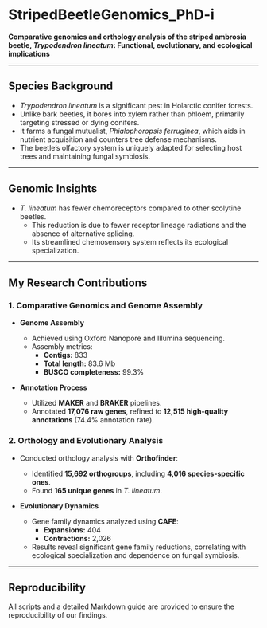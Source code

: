 # **StripedBeetleGenomics_PhD-i**  
**Comparative genomics and orthology analysis of the striped ambrosia beetle, *Trypodendron lineatum*: Functional, evolutionary, and ecological implications**  

---

## **Species Background**  
- *Trypodendron lineatum* is a significant pest in Holarctic conifer forests.  
- Unlike bark beetles, it bores into xylem rather than phloem, primarily targeting stressed or dying conifers.  
- It farms a fungal mutualist, *Phialophoropsis ferruginea*, which aids in nutrient acquisition and counters tree defense mechanisms.  
- The beetle’s olfactory system is uniquely adapted for selecting host trees and maintaining fungal symbiosis.  

---

## **Genomic Insights**  
- *T. lineatum* has fewer chemoreceptors compared to other scolytine beetles.  
  - This reduction is due to fewer receptor lineage radiations and the absence of alternative splicing.  
  - Its streamlined chemosensory system reflects its ecological specialization.  

---

## **My Research Contributions**  

### 1. **Comparative Genomics and Genome Assembly**  
- **Genome Assembly**  
  - Achieved using Oxford Nanopore and Illumina sequencing.  
  - Assembly metrics:  
    - **Contigs:** 833  
    - **Total length:** 83.6 Mb  
    - **BUSCO completeness:** 99.3%  

- **Annotation Process**  
  - Utilized **MAKER** and **BRAKER** pipelines.  
  - Annotated **17,076 raw genes**, refined to **12,515 high-quality annotations** (74.4% annotation rate).  

### 2. **Orthology and Evolutionary Analysis**  
- Conducted orthology analysis with **Orthofinder**:  
  - Identified **15,692 orthogroups**, including **4,016 species-specific ones**.  
  - Found **165 unique genes** in *T. lineatum*.  

- **Evolutionary Dynamics**  
  - Gene family dynamics analyzed using **CAFE**:  
    - **Expansions:** 404  
    - **Contractions:** 2,026  
  - Results reveal significant gene family reductions, correlating with ecological specialization and dependence on fungal symbiosis.  

---

## **Reproducibility**  
All scripts and a detailed Markdown guide are provided to ensure the reproducibility of our findings.  

